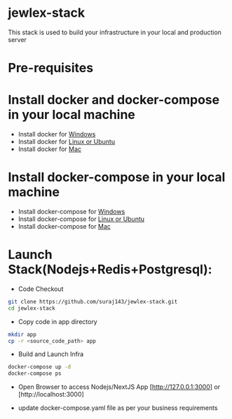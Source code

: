 # jewlex-stack

This stack is used to build your infrastructure in your local and production server

# Pre-requisites 
# Install docker and docker-compose in your local machine
- Install docker for [Windows](https://docs.docker.com/desktop/install/windows-install)
- Install docker for [Linux or Ubuntu](https://docs.sevenbridges.com/docs/install-docker-on-linux)
- Install docker for [Mac](https://docs.sevenbridges.com/docs/install-docker-on-linux) 

# Install docker-compose in your local machine
- Install docker-compose for [Windows](https://docs.docker.com/compose/install/)
- Install docker-compose for [Linux or Ubuntu](https://docs.docker.com/compose/install/)
- Install docker-compose for [Mac](https://docs.docker.com/compose/install/)

# Launch Stack(Nodejs+Redis+Postgresql):
- Code Checkout
```sh
git clone https://github.com/suraj143/jewlex-stack.git
cd jewlex-stack
```
- Copy code in app directory
```sh
mkdir app
cp -r <source_code_path> app
```
- Build and Launch Infra
```sh
docker-compose up -d
docker-compose ps
```
- Open Browser to access Nodejs/NextJS App [http://127.0.0.1:3000] or [http://localhost:3000]

- update docker-compose.yaml file as per your business requirements 
